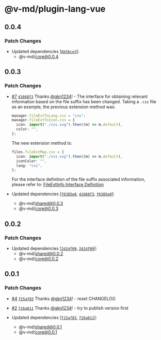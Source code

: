 # @v-md/plugin-lang-vue

## 0.0.4

### Patch Changes

- Updated dependencies [[`6b56ce3`](https://github.com/v-md/v-md/commit/6b56ce333618034279d2a5bd28ddc5688de753e3)]:
  - @v-md/core@0.0.4

## 0.0.3

### Patch Changes

- [#7](https://github.com/v-md/v-md/pull/7) [`41668f3`](https://github.com/v-md/v-md/commit/41668f3dc06b23a061a7a811c9c14e5926f64ed6) Thanks [@gkn1234](https://github.com/gkn1234)! - The interface for obtaining relevant information based on the file suffix has been changed. Taking a `.css` file as an example, the previous extension method was:

  ```ts
  manager.fileExtToLang.css = "css";
  manager.fileExtToIcon.css = {
    icon: import("./css.svg").then((m) => m.default),
    color: "",
  };
  ```

  The new extension method is:

  ```ts
  files.fileExtMap.css = {
    icon: import("./css.svg").then((m) => m.default),
    iconColor: "",
    lang: "css",
  };
  ```

  For the interface definition of the file suffix associated information, please refer to: [FileExtInfo Interface Definition](/libs/core/src/modules/file/types.ts)

- Updated dependencies [[`f6385e0`](https://github.com/v-md/v-md/commit/f6385e0a49dfa8370be876cc953fbfa8d5711b20), [`41668f3`](https://github.com/v-md/v-md/commit/41668f3dc06b23a061a7a811c9c14e5926f64ed6), [`f6385e0`](https://github.com/v-md/v-md/commit/f6385e0a49dfa8370be876cc953fbfa8d5711b20)]:
  - @v-md/shared@0.0.3
  - @v-md/core@0.0.3

## 0.0.2

### Patch Changes

- Updated dependencies [[`2d14f09`](https://github.com/v-md/v-md/commit/2d14f09f14e9d1bd14f4a40e1b11a7beb6e4eca6), [`2d14f09`](https://github.com/v-md/v-md/commit/2d14f09f14e9d1bd14f4a40e1b11a7beb6e4eca6)]:
  - @v-md/shared@0.0.2
  - @v-md/core@0.0.2

## 0.0.1

### Patch Changes

- [#4](https://github.com/v-md/v-md/pull/4) [`f15af83`](https://github.com/v-md/v-md/commit/f15af83da041f6eb5eb100c63e6d8de93fd70776) Thanks [@gkn1234](https://github.com/gkn1234)! - reset CHANGELOG

- [#2](https://github.com/v-md/v-md/pull/2) [`716a811`](https://github.com/v-md/v-md/commit/716a8114a4559a475ac2fe24133a5b71f4bcff8f) Thanks [@gkn1234](https://github.com/gkn1234)! - try to publish version first

- Updated dependencies [[`f15af83`](https://github.com/v-md/v-md/commit/f15af83da041f6eb5eb100c63e6d8de93fd70776), [`716a811`](https://github.com/v-md/v-md/commit/716a8114a4559a475ac2fe24133a5b71f4bcff8f)]:
  - @v-md/shared@0.0.1
  - @v-md/core@0.0.1
